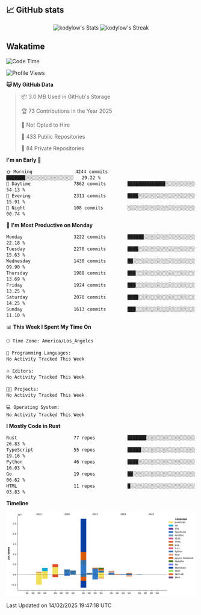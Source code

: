 ## 📈 GitHub stats
<!--START_SECTION:github-->
<div class="badges-githubstats">
  <p align="center">
    <img src="https://github-readme-stats.vercel.app/api?username=kodylow&theme=tokyonight&show_icons=true&hide_border=true&count_private=true" alt="kodylow's Stats" height="165">
    <img src="https://github-readme-streak-stats.herokuapp.com/?user=kodylow&theme=tokyonight&hide_border=true" alt="kodylow's Streak" height="165">
  </p>
</div>
<!--END_SECTION:github-->

## Wakatime 
<!--START_SECTION:waka-->
![Code Time](http://img.shields.io/badge/Code%20Time-1%2C294%20hrs%2031%20mins-blue)

![Profile Views](http://img.shields.io/badge/Profile%20Views-4-blue)

**🐱 My GitHub Data** 

> 📦 3.0 MB Used in GitHub's Storage 
 > 
> 🏆 73 Contributions in the Year 2025
 > 
> 🚫 Not Opted to Hire
 > 
> 📜 433 Public Repositories 
 > 
> 🔑 84 Private Repositories 
 > 
**I'm an Early 🐤** 

```text
🌞 Morning                4244 commits        ███████░░░░░░░░░░░░░░░░░░   29.22 % 
🌆 Daytime                7862 commits        ██████████████░░░░░░░░░░░   54.13 % 
🌃 Evening                2311 commits        ████░░░░░░░░░░░░░░░░░░░░░   15.91 % 
🌙 Night                  108 commits         ░░░░░░░░░░░░░░░░░░░░░░░░░   00.74 % 
```
📅 **I'm Most Productive on Monday** 

```text
Monday                   3222 commits        ██████░░░░░░░░░░░░░░░░░░░   22.18 % 
Tuesday                  2270 commits        ████░░░░░░░░░░░░░░░░░░░░░   15.63 % 
Wednesday                1438 commits        ██░░░░░░░░░░░░░░░░░░░░░░░   09.90 % 
Thursday                 1988 commits        ███░░░░░░░░░░░░░░░░░░░░░░   13.69 % 
Friday                   1924 commits        ███░░░░░░░░░░░░░░░░░░░░░░   13.25 % 
Saturday                 2070 commits        ████░░░░░░░░░░░░░░░░░░░░░   14.25 % 
Sunday                   1613 commits        ███░░░░░░░░░░░░░░░░░░░░░░   11.10 % 
```


📊 **This Week I Spent My Time On** 

```text
🕑︎ Time Zone: America/Los_Angeles

💬 Programming Languages: 
No Activity Tracked This Week

🔥 Editors: 
No Activity Tracked This Week

🐱‍💻 Projects: 
No Activity Tracked This Week

💻 Operating System: 
No Activity Tracked This Week
```

**I Mostly Code in Rust** 

```text
Rust                     77 repos            ███████░░░░░░░░░░░░░░░░░░   26.83 % 
TypeScript               55 repos            █████░░░░░░░░░░░░░░░░░░░░   19.16 % 
Python                   46 repos            ████░░░░░░░░░░░░░░░░░░░░░   16.03 % 
Go                       19 repos            ██░░░░░░░░░░░░░░░░░░░░░░░   06.62 % 
HTML                     11 repos            █░░░░░░░░░░░░░░░░░░░░░░░░   03.83 % 
```



**Timeline**

![Lines of Code chart](https://raw.githubusercontent.com/Kodylow/Kodylow/master/assets/bar_graph.png)


 Last Updated on 14/02/2025 19:47:18 UTC
<!--END_SECTION:waka-->
